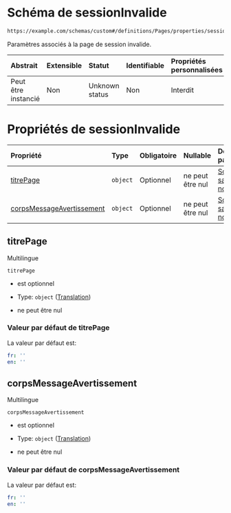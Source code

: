 # Schéma de sessionInvalide

```txt
https://example.com/schemas/custom#/definitions/Pages/properties/sessionInvalide
```

Paramètres associés à la page de session invalide.

| Abstrait            | Extensible | Statut         | Identifiable | Propriétés personnalisées | Propriétés Additionnelles | Limites d'accès | Défini dans                                                                        |
| :------------------ | :--------- | :------------- | :----------- | :------------------------ | :------------------------ | :-------------- | :--------------------------------------------------------------------------------- |
| Peut être instancié | Non        | Unknown status | Non          | Interdit                  | Interdit                  | aucun           | [FRW.form.schema.json\*](../out/FRW.form.schema.json "ouvrir le schéma d'origine") |

# Propriétés de sessionInvalide

| Propriété                                               | Type     | Obligatoire | Nullable         | Défini par                                                                                                                                                                |
| :------------------------------------------------------ | :------- | :---------- | :--------------- | :------------------------------------------------------------------------------------------------------------------------------------------------------------------------ |
| [titrePage](#titrepage)                                 | `object` | Optionnel   | ne peut être nul | [Schéma sans nom](frw-definitions-translation.md "https://example.com/schemas/custom#/definitions/Pages/properties/sessionInvalide/properties/titrePage")                 |
| [corpsMessageAvertissement](#corpsmessageavertissement) | `object` | Optionnel   | ne peut être nul | [Schéma sans nom](frw-definitions-translation.md "https://example.com/schemas/custom#/definitions/Pages/properties/sessionInvalide/properties/corpsMessageAvertissement") |

## titrePage

Multilingue

`titrePage`

*   est optionnel

*   Type: `object` ([Translation](frw-definitions-translation.md))

*   ne peut être nul

### Valeur par défaut de titrePage

La valeur par défaut est:

```yaml
fr: ''
en: ''

```

## corpsMessageAvertissement

Multilingue

`corpsMessageAvertissement`

*   est optionnel

*   Type: `object` ([Translation](frw-definitions-translation.md))

*   ne peut être nul

### Valeur par défaut de corpsMessageAvertissement

La valeur par défaut est:

```yaml
fr: ''
en: ''

```
